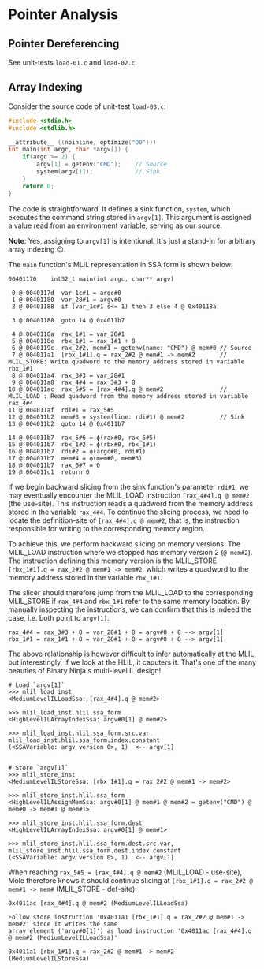 # Pointer Analysis
## Pointer Dereferencing
See unit-tests `load-01.c` and `load-02.c`.
## Array Indexing
Consider the source code of unit-test `load-03.c`:
```c
#include <stdio.h>
#include <stdlib.h>

__attribute__ ((noinline, optimize("O0")))
int main(int argc, char *argv[]) {
    if(argc >= 2) {
        argv[1] = getenv("CMD");    // Source
        system(argv[1]);            // Sink
    }
    return 0;
}
```

The code is straightforward. It defines a sink function, `system`, which executes the command string stored in `argv[1]`. This argument is assigned a value read from an environment variable, serving as our source.

**Note**: Yes, assigning to `argv[1]` is intentional. It's just a stand-in for arbitrary array indexing 😉.

The `main` function's MLIL representation in SSA form is shown below:
```
00401170    int32_t main(int argc, char** argv)

 0 @ 0040117d  var_1c#1 = argc#0
 1 @ 00401180  var_28#1 = argv#0
 2 @ 00401188  if (var_1c#1 s<= 1) then 3 else 4 @ 0x40118a
 
 3 @ 00401188  goto 14 @ 0x4011b7

 4 @ 0040118a  rax_1#1 = var_28#1
 5 @ 0040118e  rbx_1#1 = rax_1#1 + 8
 6 @ 0040119c  rax_2#2, mem#1 = getenv(name: "CMD") @ mem#0 // Source
 7 @ 004011a1  [rbx_1#1].q = rax_2#2 @ mem#1 -> mem#2       // MLIL_STORE: Write quadword to the memory address stored in variable rbx_1#1
 8 @ 004011a4  rax_3#3 = var_28#1
 9 @ 004011a8  rax_4#4 = rax_3#3 + 8
10 @ 004011ac  rax_5#5 = [rax_4#4].q @ mem#2                // MLIL_LOAD : Read quadword from the memory address stored in variable rax_4#4
11 @ 004011af  rdi#1 = rax_5#5
12 @ 004011b2  mem#3 = system(line: rdi#1) @ mem#2          // Sink
13 @ 004011b2  goto 14 @ 0x4011b7

14 @ 004011b7  rax_5#6 = ϕ(rax#0, rax_5#5)
15 @ 004011b7  rbx_1#2 = ϕ(rbx#0, rbx_1#1)
16 @ 004011b7  rdi#2 = ϕ(argc#0, rdi#1)
17 @ 004011b7  mem#4 = ϕ(mem#0, mem#3)
18 @ 004011b7  rax_6#7 = 0
19 @ 004011c1  return 0
```

If we begin backward slicing from the sink function's parameter `rdi#1`, we may eventually encounter the MLIL_LOAD instruction `[rax_4#4].q @ mem#2` (the use-site). This instruction reads a quadword from the memory address stored in the variable `rax_4#4`. To continue the slicing process, we need to locate the definition-site of `[rax_4#4].q @ mem#2`, that is, the instruction responsible for writing to the corresponding memory region.

To achieve this, we perform backward slicing on memory versions. The MLIL_LOAD instruction where we stopped has memory version 2 (`@ mem#2`). The instruction defining this memory version is the MLIL_STORE `[rbx_1#1].q = rax_2#2 @ mem#1 -> mem#2`, which writes a quadword to the memory address stored in the variable `rbx_1#1`.

The slicer should therefore jump from the MLIL_LOAD to the corresponding MLIL_STORE if `rax_4#4` and `rbx_1#1` refer to the same memory location. By manually inspecting the instructions, we can confirm that this is indeed the case, i.e. both point to `argv[1]`.
```
rax_4#4 = rax_3#3 + 8 = var_28#1 + 8 = argv#0 + 8 --> argv[1]
rbx_1#1 = rax_1#1 + 8 = var_28#1 + 8 = argv#0 + 8 --> argv[1]
```

The above relationship is however difficult to infer automatically at the MLIL, but interestingly, if we look at the HLIL, it caputers it. That's one of the many beauties of Binary Ninja's multi-level IL design!
```
# Load `argv[1]`
>>> mlil_load_inst
<MediumLevelILLoadSsa: [rax_4#4].q @ mem#2>

>>> mlil_load_inst.hlil.ssa_form
<HighLevelILArrayIndexSsa: argv#0[1] @ mem#2>

>>> mlil_load_inst.hlil.ssa_form.src.var, mlil_load_inst.hlil.ssa_form.index.constant
(<SSAVariable: argv version 0>, 1)  <-- argv[1]


# Store `argv[1]`
>>> mlil_store_inst
<MediumLevelILStoreSsa: [rbx_1#1].q = rax_2#2 @ mem#1 -> mem#2>

>>> mlil_store_inst.hlil.ssa_form
<HighLevelILAssignMemSsa: argv#0[1] @ mem#1 @ mem#2 = getenv("CMD") @ mem#0 -> mem#1 @ mem#1>

>>> mlil_store_inst.hlil.ssa_form.dest
<HighLevelILArrayIndexSsa: argv#0[1] @ mem#1>

>>> mlil_store_inst.hlil.ssa_form.dest.src.var, mlil_store_inst.hlil.ssa_form.dest.index.constant
(<SSAVariable: argv version 0>, 1)  <-- argv[1]
```

When reaching `rax_5#5 = [rax_4#4].q @ mem#2` (MLIL_LOAD - use-site), Mole therefore knows it should continue slicing at `[rbx_1#1].q = rax_2#2 @ mem#1 -> mem#` (MLIL_STORE - def-site):
```
0x4011ac [rax_4#4].q @ mem#2 (MediumLevelILLoadSsa)

Follow store instruction '0x4011a1 [rbx_1#1].q = rax_2#2 @ mem#1 -> mem#2' since it writes the same
array element ('argv#0[1]') as load instruction '0x4011ac [rax_4#4].q @ mem#2 (MediumLevelILLoadSsa)'

0x4011a1 [rbx_1#1].q = rax_2#2 @ mem#1 -> mem#2 (MediumLevelILStoreSsa)
```